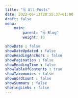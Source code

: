```yaml
---
title: "🗒️️ All Posts"
date: 2022-06-13T20:55:37+01:00
draft: false
menu:
    main:
        parent: "🗒️ Blog"
        weight: 10

showDate : false
showDateUpdated : false
showHeadingAnchors : false
showPagination : false
showReadingTime : false
showTableOfContents : true
showTaxonomies : false
showWordCount : false
showSummary : false
sharingLinks : false
---
```

